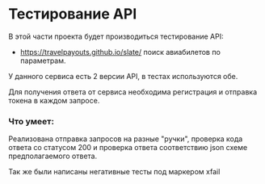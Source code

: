 # Тестирование API

В этой части проекта будет производиться тестирование API:

 - https://travelpayouts.github.io/slate/ поиск авиабилетов по параметрам.

У данного сервиса есть 2 версии API, в тестах используются обе.

Для получения ответа от сервиса необходима регистрация и отправка токена в каждом запросе.

### Что умеет:
Реализована отправка запросов на разные "ручки", проверка кода ответа со статусом 200 и проверка ответа соответствию json схеме предполагаемого ответа.

Так же были написаны негативные тесты под маркером xfail